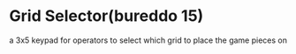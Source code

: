# Grid Selector(bureddo 15)
a 3x5 keypad for operators to select which grid to place the game pieces on
